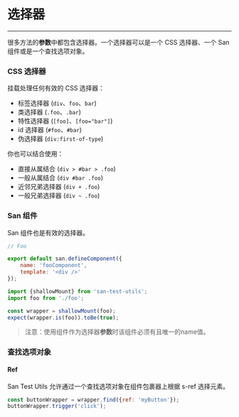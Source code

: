 # 选择器
---

很多方法的**参数**中都包含选择器。一个选择器可以是一个 CSS 选择器、一个 San 组件或是一个查找选项对象。

### CSS 选择器
挂载处理任何有效的 CSS 选择器：

* 标签选择器 (`div`、`foo`、`bar`)
* 类选择器 (`.foo`、`.bar`)
* 特性选择器 (`[foo]`、`[foo="bar"]`)
* id 选择器 (`#foo`、`#bar`)
* 伪选择器 (`div:first-of-type`)

你也可以结合使用：

* 直接从属结合 (`div > #bar > .foo`)
* 一般从属结合 (`div #bar .foo`)
* 近邻兄弟选择器 (`div + .foo`)
* 一般兄弟选择器 (`div ~ .foo`)

### San 组件
San 组件也是有效的选择器。

```js
// Foo

export default san.defineComponent({
    name: 'fooComponent',
    template: '<div />'
});
```

```js
import {shallowMount} from 'san-test-utils';
import foo from './foo';

const wrapper = shallowMount(foo);
expect(wrapper.is(foo)).toBe(true);
```

> 注意：使用组件作为选择器**参数**时该组件必须有且唯一的name值。

### 查找选项对象

#### Ref

San Test Utils 允许通过一个查找选项对象在组件包裹器上根据 s-ref 选择元素。

```js
const buttonWrapper = wrapper.find({ref: 'myButton'});
buttonWrapper.trigger('click');
```
